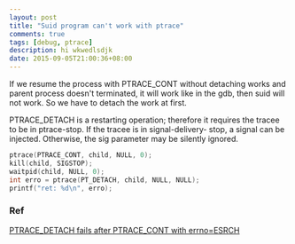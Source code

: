 ```yaml
---
layout: post
title: "Suid program can't work with ptrace"
comments: true
tags: [debug, ptrace]
description: hi wkwedlsdjk
date: 2015-09-05T21:00:36+08:00
---
```


If we resume the process with PTRACE_CONT without detaching works and parent process doesn't terminated, it will work like in the gdb, then suid will not work. So we have to detach the work at first.

PTRACE_DETACH is a restarting operation; therefore it requires the tracee to be in ptrace-stop. If the tracee is in signal-delivery- stop, a signal can be injected. Otherwise, the sig parameter may be silently ignored.


```C
ptrace(PTRACE_CONT, child, NULL, 0);
kill(child, SIGSTOP);
waitpid(child, NULL, 0);
int erro = ptrace(PT_DETACH, child, NULL, NULL);
printf("ret: %d\n", erro);
```


### Ref

[PTRACE_DETACH fails after PTRACE_CONT with errno=ESRCH](http://stackoverflow.com/questions/20510300/ptrace-detach-fails-after-ptrace-cont-with-errno-esrch)